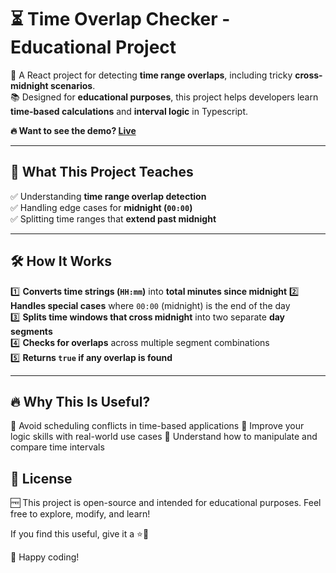 # ⏳ Time Overlap Checker - Educational Project  

🚀 A React project for detecting **time range overlaps**, including tricky **cross-midnight scenarios**.  
📚 Designed for **educational purposes**, this project helps developers learn **time-based calculations** and **interval logic** in Typescript.  


**🔥 Want to see the demo? [Live](https://sebasquirogaucp.github.io/interval-time-validation-checks/)**

---

## 📌 What This Project Teaches  

✅ Understanding **time range overlap detection**  
✅ Handling edge cases for **midnight (`00:00`)**  
✅ Splitting time ranges that **extend past midnight**  

---

## 🛠 How It Works  

1️⃣ **Converts time strings (`HH:mm`)** into **total minutes since midnight**
2️⃣ **Handles special cases** where `00:00` (midnight) is the end of the day  
3️⃣ **Splits time windows that cross midnight** into two separate **day segments**  
4️⃣ **Checks for overlaps** across multiple segment combinations  
5️⃣ **Returns `true` if any overlap is found**  

---

## 🔥 Why This Is Useful?
🎯 Avoid scheduling conflicts in time-based applications
🎯 Improve your logic skills with real-world use cases
🎯 Understand how to manipulate and compare time intervals

## 📜 License
🆓 This project is open-source and intended for educational purposes.
Feel free to explore, modify, and learn!

If you find this useful, give it a ⭐️🚀

🌟 Happy coding! 